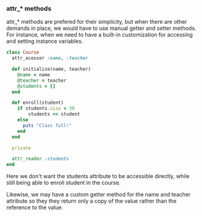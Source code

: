 ### attr_* methods

attr_* methods are prefered for their simplicity, but when there are other demands in place, we would have to use manual getter and setter methods. For instance, when we need to have a built-in customization for accessing and setting instance variables.


```ruby
class Course
  attr_acessor :name, :teacher

  def initialize(name, teacher)
    @name = name
    @teacher = teacher
    @students = []
  end

  def enroll(student)
    if students.size < 30
    	students << student
    else
      puts "Class full!"
    end
  end

  private

  attr_reader :students
end

```

Here we don't want the  students attribute to  be  accessible directly, while still being able to enroll student in the course.

Likewise, we may have a custom getter method for the name and teacher attribute so they they return only a copy of the value rather than the reference to the value.
###